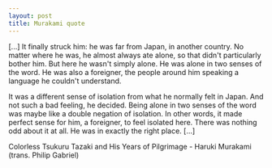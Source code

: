 ```yaml
---
layout: post
title: Murakami quote
---
```

[...] It finally struck him: he was far from Japan, in another country. No matter where he was, he almost always ate alone, so that didn't particularly bother him. But here he wasn't simply alone. He was alone in two senses of the word. He was also a foreigner, the people around him speaking a language he couldn't understand.

It was a different sense of isolation from what he normally felt in Japan. And not such a bad feeling, he decided. Being alone in two senses of the word was maybe like a double negation of isolation. In other words, it made perfect sense for him, a foreigner, to feel isolated here. There was nothing odd about it at all. He was in exactly the right place. [...]

Colorless Tsukuru Tazaki and His Years of Pilgrimage - Haruki Murakami (trans. Philip Gabriel)

